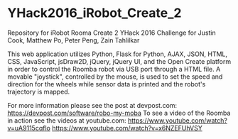 # YHack2016_iRobot_Create_2
Repository for iRobot Rooma Create 2 YHack 2016 Challenge for Justin Cook, Matthew Po, Peter Peng, Zain Tahlilkar

This web application utilizes Python, Flask for Python, AJAX, JSON, HTML, CSS, JavaScript, jsDraw2D, jQuery, jQuery UI, and the Open Create platform in order to control the Roomba robot via USB port through a HTML file. A movable "joystick", controlled by the mouse, is used to set the speed and direction for the wheels while sensor data is printed and the robot's trajectory is mapped.

For more information please see the post at devpost.com:
https://devpost.com/software/robo-my-moba
To see a video of the Roomba in action see the videos at youtube.com:
https://www.youtube.com/watch?v=uA9115cqflo
https://www.youtube.com/watch?v=x6NZEFUhVSY
